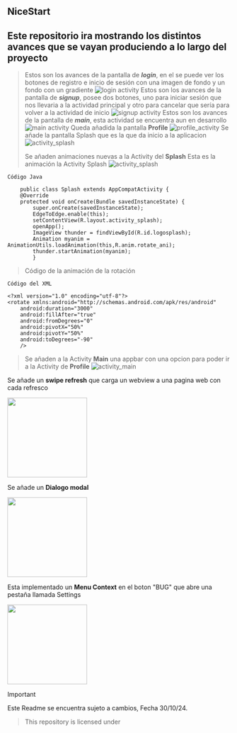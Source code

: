 ## NiceStart

## Este **repositorio** ira mostrando los distintos avances que se vayan produciendo a lo largo del proyecto
>Estos son los avances de la pantalla de ***login***, en el se puede ver los botones de registro e inicio de sesión con una imagen de fondo y un fondo con un gradiente
![login activity](img/login.png)
>Estos son los avances de la pantalla de ***signup***, posee dos botones, uno para iniciar sesión que nos llevaria a la actividad principal y otro para cancelar que sería para volver a la actividad de inicio
![signup activity](img/signup.png)
>Estos son los avances de la pantalla de ***main***, esta actividad se encuentra aun en desarrollo
![main activity](img/main.png)
> Queda añadida la pantalla **Profile**
![profile_activity](img/profile.png)
>Se añade la pantalla Splash que es la que da inicio a la aplicacion
![activity_splash](img/splash.png)
> 
> Se añaden animaciones nuevas a la Activity del **Splash**
>Esta es la animación la Activity Splash
![activity_splash](videos/splash.gif) 
```    
Código Java

    public class Splash extends AppCompatActivity {
    @Override
    protected void onCreate(Bundle savedInstanceState) {
        super.onCreate(savedInstanceState);
        EdgeToEdge.enable(this);
        setContentView(R.layout.activity_splash);
        openApp();
        ImageView thunder = findViewById(R.id.logosplash);
        Animation myanim = AnimationUtils.loadAnimation(this,R.anim.rotate_ani);
        thunder.startAnimation(myanim);
        }
```
>Código de la animación de la rotación
```
Código del XML

<?xml version="1.0" encoding="utf-8"?>
<rotate xmlns:android="http://schemas.android.com/apk/res/android"
    android:duration="3000"
    android:fillAfter="true"
    android:fromDegrees="0"
    android:pivotX="50%"
    android:pivotY="50%"
    android:toDegrees="-90"
    />
```

>Se añaden a la Activity **Main** una appbar con una opcion para poder ir a la Activity de **Profile**
>![activity_main](img/mainV2.png)
> 
Se añade un **swipe refresh** que carga un webview a una pagina web con cada refresco

<img src="videos/swipe_refresh.gif" width="180"></img>

Se añade un **Dialogo modal**

<img src="videos/Dialogo_modal.gif" width="180"></img>

Esta implementado un **Menu Context** en el boton "BUG" que abre una pestaña llamada Settings

<img src="videos/menu_context.gif" width="180"></img>

>[!IMPORTANT]
>
>Este Readme se encuentra sujeto a cambios, Fecha 30/10/24.

>This repository is licensed under
